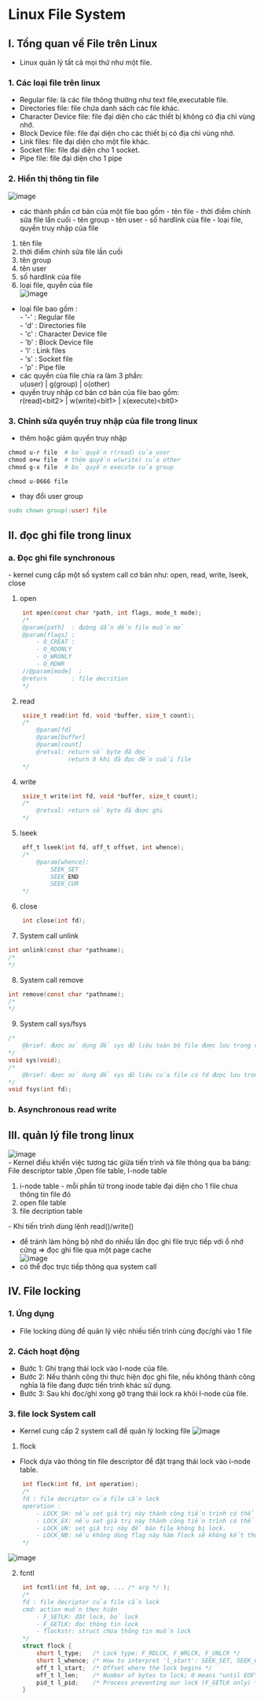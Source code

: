# Linux File System
## I. Tổng quan về File trên Linux
- Linux quản lý tất cả mọi thứ như một file.

### 1. Các loại file trên linux
- Regular file: là các file thông thường như text file,executable file.
- Directories file: file chứa danh sách các file khác.
- Character Device file: file đại diện cho các thiết bị không có địa chỉ vùng nhớ.
- Block Device file: file đại diện cho các thiết bị có địa chỉ vùng nhớ.
- Link files: file đại diện cho một file khác.
- Socket file: file đại diện cho 1 socket.
- Pipe file: file đại diện cho 1 pipe 
### 2. Hiển thị thông tin file
![image](./tutorial_img/file_inf.png)
- các thành phần cơ bản của một file bao gồm 
\- tên file
\- thời điểm chỉnh sửa file lần cuối
\- tên group
\- tên user
\- số hardlink của file
\- loại file, quyền truy nhập của file
1. tên file
2. thời điểm chỉnh sửa file lần cuối
3. tên group
4. tên user
5. số hardlink của file
6. loại file, quyền của file \
![image](./tutorial_img/img.png)
- loại file bao gồm : \
\- '-' : Regular file \
\- 'd' : Directories file \
\- 'c' : Character Device file \
\- 'b' : Block Device file \
\- 'l' : Link files \
\- 's' : Socket file \
\- 'p' : Pipe file 
- các quyền của file chia ra làm 3 phần:\
u(user) | g(group) | o(other)
- quyền truy nhập cơ bản cơ bản của file bao gồm:\
r(read)\<bit2> | w(write)\<bit1> | x(execute)\<bit0>
### 3. Chỉnh sửa quyền truy nhập của file trong linux
- thêm hoặc giảm quyền truy nhập
``` Makefile
chmod u-r file  # bỏ quyền r(read) của user
chmod o+w file  # thêm quyền w(write) của other
chmod g-x file  # bỏ quyền execute của group

chmod u-0666 file  
```
- thay đổi user group
``` Makefile
sudo chown group(:user) file
```
## II. đọc ghi file trong linux
### a. Đọc ghi file synchronous
\- kernel cung cấp một số system call cơ bản như: open, read, write, lseek, close
1. open
``` C
    int open(const char *path, int flags, mode_t mode);
    /*
    @param[path]  : đường dẫn đến file muốn mở
    @param[flags] : 
        - O_CREAT :
        - O_RDONLY
        - O_WRONLY
        - O_RDWR
    //@param[mode]  : 
    @return       : file decrition
    */
```
2. read
``` C
    ssize_t read(int fd, void *buffer, size_t count);
    /*
        @param[fd]
        @param[buffer]
        @param[count]
        @retval: return số byte đã đọc
                 return 0 khi đã đọc đến cuối file
    */
```
4. write
``` C
    ssize_t write(int fd, void *buffer, size_t count);
    /*
        @retval: return số byte đã được ghi
    */
```
5. lseek
``` C
    off_t lseek(int fd, off_t offset, int whence);
    /*
        @param[whence]: 
            SEEK_SET
            SEEK_END
            SEEK_CUR
    */
```
6. close
``` C
    int close(int fd);
```
7. System call unlink
``` C
int unlink(const char *pathname);
/*
*/
```
8. System call remove
``` C
int remove(const char *pathname);
/*
*/
```
9. System call sys/fsys

``` C
/*
    @brief: được sử dụng để sys dữ liệu toàn bộ file được lưu trong vùng cache/ram đến ổ nhớ cứng 
*/
void sys(void);
/*
    @brief: được sử dụng để sys dữ liệu của file có fd được lưu trong vùng cache/ram đến ổ nhớ cứng 
*/
void fsys(int fd);
```

### b. Asynchronous read write

## III. quản lý file trong linux
![image](./tutorial_img/file_table.png) \
\- Kernel điều khiển việc tương tác giữa tiến trình và file thông qua ba bảng: File descriptor table ,Open file table, I-node table
1. i-node table
\- mỗi phần tử trong inode table đại diện cho 1 file chưa thông tin file đó
3. open file table
4. file decription table

\- Khi tiến trình dùng lệnh read()/write()
* để tránh làm hỏng bộ nhớ do nhiều lần đọc ghi file trực tiếp với ổ nhớ cứng => đọc ghi file qua một page cache \
![image](./tutorial_img/w_r.png)
* có thể đọc trực tiếp thông qua system call
## IV. File locking
### 1. Ứng dụng 
- File locking dùng để quản lý việc nhiều tiến trình cùng đọc/ghi vào 1 file
### 2. Cách hoạt động 
- Bước 1: Ghi trạng thái lock vào I-node của file.
- Bước 2: Nếu thành công thì thực hiện đọc ghi file, nếu không thành công nghĩa là file đang được tiến trình khác sử dụng.
- Bước 3: Sau khi đọc/ghi xong gỡ trạng thái lock ra khỏi I-node của file.
### 3. file lock System call
- Kernel cung cấp 2 system call để quản lý locking file
![image](./tutorial_img/file_lock_system_call.png)
1. flock
- Flock dựa vào thông tin file descriptor để đặt trạng thái lock vào i-node table.
``` C
    int flock(int fd, int operation);
    /*
    fd : file decriptor của file cần lock
    operation :
        - LOCK_SH: nếu set giá trị này thành công tiến trình có thể đọc file, không ghi.
        - LOCK_EX: nếu set giá trị này thành công tiến trình có thể đọc ghi file.
        - LOCK_UN: set giá trị này để báo file không bị lock.
        - LOCK_NB: nếu không dùng flag này hàm flock sẽ không kết thúc cho tới khi set được lock.
    */
```
![image](./tutorial_img/EX_SH.png)

2. fcntl
``` C
    int fcntl(int fd, int op, ... /* arg */ );
    /*  
    fd : file decriptor của file cần lock
    cmd: action muốn thực hiện
        - F_SETLK: đặt lock, bỏ lock
        - F_GETLK: đọc thông tin lock
        - flockstr: struct chứa thông tin muốn lock 
    */
    struct flock { 
        short l_type;   /* Lock type: F_RDLCK, F_WRLCK, F_UNLCK */ 
        short l_whence; /* How to interpret 'l_start': SEEK_SET, SEEK_CUR, SEEK_END */
        off_t l_start;  /* Offset where the lock begins */ 
        off_t l_len;    /* Number of bytes to lock; 0 means "until EOF" */
        pid_t l_pid;    /* Process preventing our lock (F_GETLK only) */
    }
```


